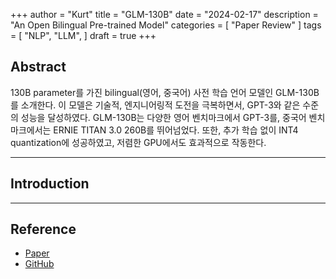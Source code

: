 +++
author = "Kurt"
title = "GLM-130B"
date = "2024-02-17"
description = "An Open Bilingual Pre-trained Model"
categories = [
    "Paper Review"
]
tags = [
    "NLP",
    "LLM",
]
draft = true
+++

## Abstract

130B parameter를 가진 bilingual(영어, 중국어) 사전 학습 언어 모델인 GLM-130B를 소개한다. 이 모델은 기술적, 엔지니어링적 도전을 극복하면서, GPT-3와 같은 수준의 성능을 달성하였다. GLM-130B는 다양한 영어 벤치마크에서 GPT-3를, 중국어 벤치마크에서는 ERNIE TITAN 3.0 260B를 뛰어넘었다. 또한, 추가 학습 없이 INT4 quantization에 성공하였고, 저렴한 GPU에서도 효과적으로 작동한다.

---

## Introduction

---

## Reference

* [Paper](https://arxiv.org/pdf/2210.02414.pdf)
* [GitHub](https://github.com/THUDM/GLM-130B)